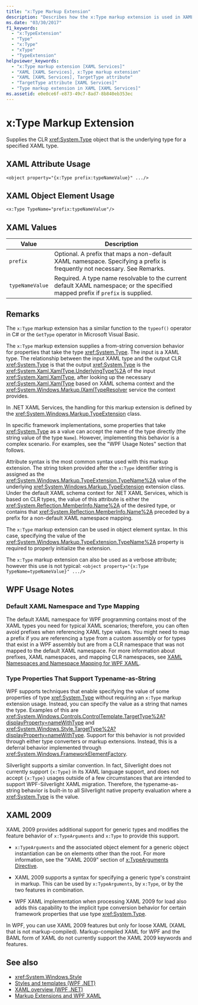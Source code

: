 ```yaml
---
title: "x:Type Markup Extension"
description: "Describes how the x:Type markup extension is used in XAML. The x:Type markup extension specifies a CLR object."
ms.date: "03/30/2017"
f1_keywords: 
  - "x:TypeExtension"
  - "Type"
  - "x:Type"
  - "xType"
  - "TypeExtension"
helpviewer_keywords: 
  - "x:Type markup extension [XAML Services]"
  - "XAML [XAML Services], x:Type markup extension"
  - "XAML [XAML Services], TargetType attribute"
  - "TargetType attribute [XAML Services]"
  - "Type markup extension in XAML [XAML Services]"
ms.assetid: e0e0ce6f-e873-49c7-8ad7-8b840eb353ec
---
```

# x:Type Markup Extension

Supplies the CLR <xref:System.Type> object that is the underlying type for a specified XAML type.

## XAML Attribute Usage

```xaml
<object property="{x:Type prefix:typeNameValue}" .../>
```

## XAML Object Element Usage

```xaml
<x:Type TypeName="prefix:typeNameValue"/>
```

## XAML Values

| Value | Description |
|-|-|
|`prefix`|Optional. A prefix that maps a non-default XAML namespace. Specifying a prefix is frequently not necessary. See Remarks.|
|`typeNameValue`|Required. A type name resolvable to the current default XAML namespace; or the specified mapped prefix if `prefix` is supplied.|

## Remarks

The `x:Type` markup extension has a similar function to the `typeof()` operator in C# or the `GetType` operator in Microsoft Visual Basic.

The `x:Type` markup extension supplies a from-string conversion behavior for properties that take the type <xref:System.Type>. The input is a XAML type. The relationship between the input XAML type and the output CLR <xref:System.Type> is that the output <xref:System.Type> is the <xref:System.Xaml.XamlType.UnderlyingType%2A> of the input <xref:System.Xaml.XamlType>, after looking up the necessary <xref:System.Xaml.XamlType> based on XAML schema context and the <xref:System.Windows.Markup.IXamlTypeResolver> service the context provides.

In .NET XAML Services, the handling for this markup extension is defined by the <xref:System.Windows.Markup.TypeExtension> class.

In specific framework implementations, some properties that take <xref:System.Type> as a value can accept the name of the type directly (the string value of the type `Name`). However, implementing this behavior is a complex scenario. For examples, see the "WPF Usage Notes" section that follows.

Attribute syntax is the most common syntax used with this markup extension. The string token provided after the `x:Type` identifier string is assigned as the <xref:System.Windows.Markup.TypeExtension.TypeName%2A> value of the underlying <xref:System.Windows.Markup.TypeExtension> extension class. Under the default XAML schema context for .NET XAML Services, which is based on CLR types, the value of this attribute is either the <xref:System.Reflection.MemberInfo.Name%2A> of the desired type, or contains that <xref:System.Reflection.MemberInfo.Name%2A> preceded by a prefix for a non-default XAML namespace mapping.

The `x:Type` markup extension can be used in object element syntax. In this case, specifying the value of the <xref:System.Windows.Markup.TypeExtension.TypeName%2A> property is required to properly initialize the extension.

The `x:Type` markup extension can also be used as a verbose attribute; however this use is not typical: `<object property="{x:Type TypeName=typeNameValue}" .../>`

## WPF Usage Notes

### Default XAML Namespace and Type Mapping

The default XAML namespace for WPF programming contains most of the XAML types you need for typical XAML scenarios; therefore, you can often avoid prefixes when referencing XAML type values. You might need to map a prefix if you are referencing a type from a custom assembly or for types that exist in a WPF assembly but are from a CLR namespace that was not mapped to the default XAML namespace. For more information about prefixes, XAML namespaces, and mapping CLR namespaces, see [XAML Namespaces and Namespace Mapping for WPF XAML](../wpf/advanced/xaml-namespaces-and-namespace-mapping-for-wpf-xaml.md).

### Type Properties That Support Typename-as-String

WPF supports techniques that enable specifying the value of some properties of type <xref:System.Type> without requiring an `x:Type` markup extension usage. Instead, you can specify the value as a string that names the type. Examples of this are <xref:System.Windows.Controls.ControlTemplate.TargetType%2A?displayProperty=nameWithType> and <xref:System.Windows.Style.TargetType%2A?displayProperty=nameWithType>. Support for this behavior is not provided through either type converters or markup extensions. Instead, this is a deferral behavior implemented through <xref:System.Windows.FrameworkElementFactory>.

Silverlight supports a similar convention. In fact, Silverlight does not currently support `{x:Type}` in its XAML language support, and does not accept `{x:Type}` usages outside of a few circumstances that are intended to support WPF-Silverlight XAML migration. Therefore, the typename-as-string behavior is built-in to all Silverlight native property evaluation where a <xref:System.Type> is the value.

## XAML 2009

XAML 2009 provides additional support for generic types and modifies the feature behavior of `x:TypeArguments` and `x:Type` to provide this support.

- `x:TypeArguments` and the associated object element for a generic object instantiation can be on elements other than the root. For more information, see the "XAML 2009" section of [x:TypeArguments Directive](xtypearguments-directive.md).

- XAML 2009 supports a syntax for specifying a generic type's constraint in markup. This can be used by `x:TypeArguments`, by `x:Type`, or by the two features in combination.

- WPF XAML implementation when processing XAML 2009 for load also adds this capability to the implicit type conversion behavior for certain framework properties that use type <xref:System.Type>.

In WPF, you can use XAML 2009 features but only for loose XAML (XAML that is not markup-compiled). Markup-compiled XAML for WPF and the BAML form of XAML do not currently support the XAML 2009 keywords and features.

## See also

- <xref:System.Windows.Style>
- [Styles and templates (WPF .NET)](../net/wpf/controls/styles-templates-overview.md)
- [XAML overview (WPF .NET)](../net/wpf/xaml/index.md)
- [Markup Extensions and WPF XAML](../wpf/advanced/markup-extensions-and-wpf-xaml.md)
